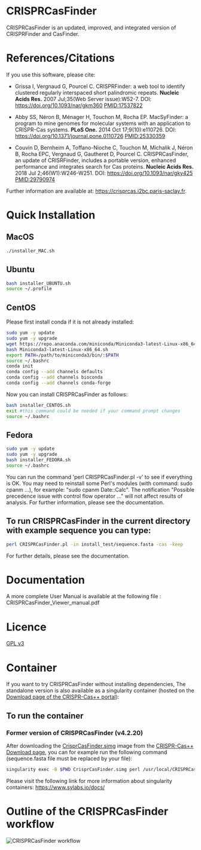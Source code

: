# CRISPRCasFinder

CRISPRCasFinder is an updated, improved, and integrated version of CRISPRFinder and CasFinder. 

# References/Citations

If you use this software, please cite: 

- Grissa I, Vergnaud G, Pourcel C. CRISPRFinder: a web tool to identify clustered regularly interspaced short palindromic repeats. <b>Nucleic Acids Res.</b> 2007 Jul;35(Web Server issue):W52-7. DOI: https://doi.org/10.1093/nar/gkm360 [PMID:17537822](https://www.ncbi.nlm.nih.gov/pubmed/17537822)

- Abby SS, Néron B, Ménager H, Touchon M, Rocha EP. MacSyFinder: a program to mine genomes for molecular systems with an application to CRISPR-Cas systems. <b>PLoS One.</b> 2014 Oct 17;9(10):e110726. DOI: https://doi.org/10.1371/journal.pone.0110726 [PMID:25330359](https://www.ncbi.nlm.nih.gov/pubmed/25330359)

- Couvin D, Bernheim A, Toffano-Nioche C, Touchon M, Michalik J, Néron B, Rocha EPC, Vergnaud G, Gautheret D, Pourcel C.
CRISPRCasFinder, an update of CRISRFinder, includes a portable version, enhanced performance and integrates search for Cas proteins.
<b>Nucleic Acids Res.</b> 2018 Jul 2;46(W1):W246-W251. DOI: https://doi.org/10.1093/nar/gky425 [PMID:29790974](https://www.ncbi.nlm.nih.gov/pubmed/29790974)

Further information are available at: https://crisprcas.i2bc.paris-saclay.fr.

# Quick Installation
## MacOS
```bash
./installer_MAC.sh
```

## Ubuntu
```bash
bash installer_UBUNTU.sh
source ~/.profile
```

## CentOS
Please first install conda if it is not already installed:
```bash
sudo yum -y update
sudo yum -y upgrade
wget https://repo.anaconda.com/miniconda/Miniconda3-latest-Linux-x86_64.sh
bash Miniconda3-latest-Linux-x86_64.sh
export PATH=/path/to/miniconda3/bin/:$PATH
source ~/.bashrc
conda init
conda config --add channels defaults
conda config --add channels bioconda
conda config --add channels conda-forge
```
Now you can install CRISPRCasFinder as follows:
```bash
bash installer_CENTOS.sh
exit #this command could be needed if your command prompt changes
source ~/.bashrc
```

## Fedora
```bash
sudo yum -y update
sudo yum -y upgrade
bash installer_FEDORA.sh
source ~/.bashrc
```

You can run the command 'perl CRISPRCasFinder.pl -v' to see if everything is OK.
You may need to reinstall some Perl's modules (with command: sudo cpanm ...), for example: "sudo cpanm Date::Calc".
The notification "Possible precedence issue with control flow operator ..." will not affect results of analysis.
For further information, please see the documentation.

## To run CRISPRCasFinder in the current directory with example sequence you can type:
```bash
perl CRISPRCasFinder.pl -in install_test/sequence.fasta -cas -keep
```
For further details, please see the documentation.

# Documentation
A more complete User Manual is available at the following file : CRISPRCasFinder_Viewer_manual.pdf

# Licence

[GPL v3](https://github.com/dcouvin/CRISPRCasFinder/blob/master/COPYING)

# Container

If you want to try CRISPRCasFinder without installing dependencies,
The standalone version is also available as a singularity container (hosted on the [Download page of the CRISPR-Cas++ portal](https://crisprcas.i2bc.paris-saclay.fr/Home/Download)):

<!--[![https://www.singularity-hub.org/static/img/hosted-singularity--hub-%23e32929.svg](https://www.singularity-hub.org/static/img/hosted-singularity--hub-%23e32929.svg)](https://singularity-hub.org/collections/1624)-->

## To run the container
### Former version of CRISPRCasFinder (v4.2.20)
After downloading the [CrisprCasFinder.simg](https://crisprcas.i2bc.paris-saclay.fr/Home/DownloadFile?filename=CrisprCasFinder.simg) image from the [CRISPR-Cas++ Download page](https://crisprcas.i2bc.paris-saclay.fr/Home/Download), you can for example run the following command (sequence.fasta file must be replaced by your file):

```bash
singularity exec -B $PWD CrisprCasFinder.simg perl /usr/local/CRISPRCasFinder/CRISPRCasFinder.pl -so /usr/local/CRISPRCasFinder/sel392v2.so -cf /usr/local/CRISPRCasFinder/CasFinder-2.0.3 -drpt /usr/local/CRISPRCasFinder/supplementary_files/repeatDirection.tsv -rpts /usr/local/CRISPRCasFinder/supplementary_files/Repeat_List.csv -cas -def G -out RES21092020_2 -in sequence.fasta
```
<!--
```bash
singularity run shub://dcouvin/CRISPRCasFinder:4.2.18 -def General -cas -i my_sequence.fasta -keep
```
or download the image locally, and optionally rename it, then run it
```bash
singularity pull --name CRISPRCasFinder shub://dcouvin/CRISPRCasFinder:4.2.18 
./CRISPRCasFinder -def General -cas -i my_sequence.fasta -keep
```
-->

Please visit the following link for more information about singularity containers: https://www.sylabs.io/docs/

# Outline of the CRISPRCasFinder workflow

<img src="http://www.pasteur-guadeloupe.fr/files/Workflow_CRISPRCasFinder.png" title="CRISPRCasFinder workflow"></img>
